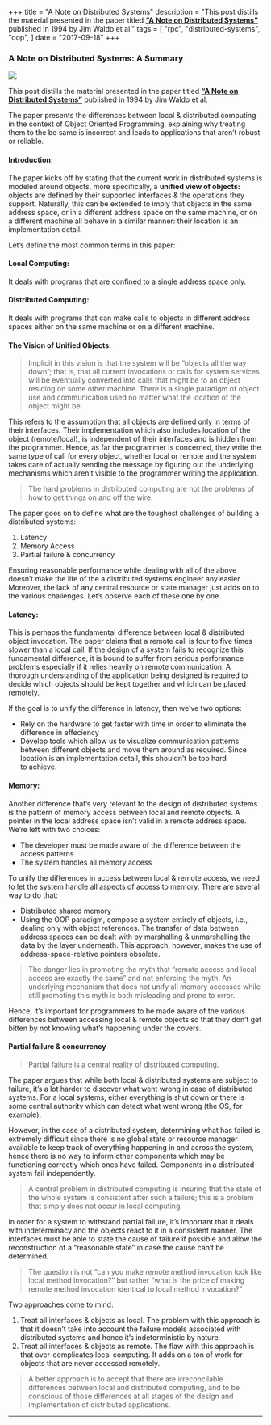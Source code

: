 +++
title = "A Note on Distributed Systems"
description = "This post distills the material presented in the paper titled [**“A Note on Distributed Systems”**](http://citeseerx.ist.psu.edu/viewdoc/summary?doi=10.1.1.41.7628) published in 1994 by Jim Waldo et&nbsp;al."
tags = [
    "rpc",
    "distributed-systems",
    "oop",
]
date = "2017-09-18"
+++

### A Note on Distributed Systems: A&nbsp;Summary

![](https://cdn-images-1.medium.com/max/1024/1*tYxWuyksovxA1Thu8PggPQ.jpeg)

This post distills the material presented in the paper titled [**“A Note on Distributed Systems”**](http://citeseerx.ist.psu.edu/viewdoc/summary?doi=10.1.1.41.7628) published in 1994 by Jim Waldo et&nbsp;al.

The paper presents the differences between local & distributed computing in the context of Object Oriented Programming, explaining why treating them to the be same is incorrect and leads to applications that aren’t robust or reliable.

#### Introduction:

The paper kicks off by stating that the current work in distributed systems is modeled around objects, more specifically, a **unified view of objects:** objects are defined by their supported interfaces & the operations they support. Naturally, this can be extended to imply that objects in the same address space, or in a different address space on the same machine, or on a different machine all behave in a similar manner: their location is an implementation detail.

Let’s define the most common terms in this&nbsp;paper:

#### Local Computing:

It deals with programs that are confined to a single address space&nbsp;only.

#### Distributed Computing:

It deals with programs that can make calls to objects in different address spaces either on the same machine or on a different machine.

#### The Vision of Unified&nbsp;Objects:
> Implicit in this vision is that the system will be “objects all the way down”; that is, that all current invocations or calls for system services will be eventually converted into calls that might be to an object residing on some other machine. There is a single paradigm of object use and communication used no matter what the location of the object might&nbsp;be.

This refers to the assumption that all objects are defined only in terms of their interfaces. Their implementation which also includes location of the object (remote/local), is independent of their interfaces and is hidden from the programmer. Hence, as far the programmer is concerned, they write the same type of call for every object, whether local or remote and the system takes care of actually sending the message by figuring out the underlying mechanisms which aren’t visible to the programmer writing the application.

> The hard problems in distributed computing are not the problems of how to get things on and off the&nbsp;wire.

The paper goes on to define what are the toughest challenges of building a distributed systems:

1. Latency
2. Memory Access
3. Partial failure & concurrency

Ensuring reasonable performance while dealing with all of the above doesn’t make the life of the a distributed systems engineer any easier. Moreover, the lack of any central resource or state manager just adds on to the various challenges. Let’s observe each of these one by&nbsp;one.

#### Latency:

This is perhaps the fundamental difference between local & distributed object invocation. The paper claims that a remote call is four to five times slower than a local call. If the design of a system fails to recognize this fundamental difference, it is bound to suffer from serious performance problems especially if it relies heavily on remote communication. A thorough understanding of the application being designed is required to decide which objects should be kept together and which can be placed remotely.

If the goal is to unify the difference in latency, then we’ve two&nbsp;options:

- Rely on the hardware to get faster with time in order to eliminate the difference in effeciency
- Develop tools which allow us to visualize communication patterns between different objects and move them around as required. Since location is an implementation detail, this shouldn’t be too hard to&nbsp;achieve.

#### Memory:

Another difference that’s very relevant to the design of distributed systems is the pattern of memory access between local and remote objects. A pointer in the local address space isn’t valid in a remote address space. We’re left with two&nbsp;choices:

- The developer must be made aware of the difference between the access&nbsp;patterns
- The system handles all memory&nbsp;access

To unify the differences in access between local & remote access, we need to let the system handle all aspects of access to memory. There are several way to do&nbsp;that:

- Distributed shared&nbsp;memory
- Using the OOP paradigm, compose a system entirely of objects, i.e., dealing only with object references. The transfer of data between address spaces can be dealt with by marshalling & unmarshalling the data by the layer underneath. This approach, however, makes the use of address-space-relative pointers obsolete.
> The danger lies in promoting the myth that “remote access and local access are exactly the same” and not enforcing the myth. An underlying mechanism that does not unify all memory accesses while still promoting this myth is both misleading and prone to&nbsp;error.

Hence, it’s important for programmers to be made aware of the various differences between accessing local & remote objects so that they don’t get bitten by not knowing what’s happening under the&nbsp;covers.

#### Partial failure & concurrency
> Partial failure is a central reality of distributed computing.

The paper argues that while both local & distributed systems are subject to failure, it’s a lot harder to discover what went wrong in case of distributed systems. For a local systems, either everything is shut down or there is some central authority which can detect what went wrong (the OS, for example).

However, in the case of a distributed system, determining what has failed is extremely difficult since there is no global state or resource manager available to keep track of everything happening in and across the system, hence there is no way to inform other components which may be functioning correctly which ones have failed. Components in a distributed system fail independently.

> A central problem in distributed computing is insuring that the state of the whole system is consistent after such a failure; this is a problem that simply does not occur in local computing.

In order for a system to withstand partial failure, it’s important that it deals with indeterminacy and the objects react to it in a consistent manner. The interfaces must be able to state the cause of failure if possible and allow the reconstruction of a “reasonable state” in case the cause can’t be determined.

> The question is not “can you make remote method invocation look like local method invocation?” but rather “what is the price of making remote method invocation identical to local method invocation?”

Two approaches come to&nbsp;mind:

1. Treat all interfaces & objects as local. The problem with this approach is that it doesn’t take into account the failure models associated with distributed systems and hence it’s indeterministic by&nbsp;nature.
2. Treat all interfaces & objects as remote. The flaw with this approach is that over-complicates local computing. It adds on a ton of work for objects that are never accessed remotely.
> A better approach is to accept that there are irreconcilable differences between local and distributed computing, and to be conscious of those differences at all stages of the design and implementation of distributed applications.
* * *